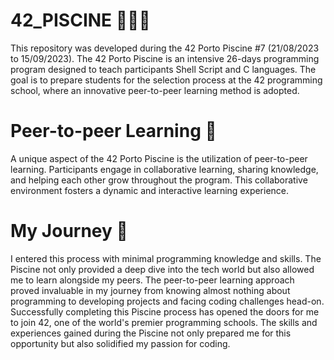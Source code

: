 # 42_PISCINE 🏊🏻‍♂️
This repository was developed during the 42 Porto Piscine #7 (21/08/2023 to 15/09/2023). The 42 Porto Piscine is an intensive 26-days programming program designed to teach participants Shell Script and C languages. The goal is to prepare students for the selection process at the 42 programming school, where an innovative peer-to-peer learning method is adopted.

# Peer-to-peer Learning 🤝
A unique aspect of the 42 Porto Piscine is the utilization of peer-to-peer learning. Participants engage in collaborative learning, sharing knowledge, and helping each other grow throughout the program. This collaborative environment fosters a dynamic and interactive learning experience.

# My Journey 🚀
I entered this process with minimal programming knowledge and skills. The Piscine not only provided a deep dive into the tech world but also allowed me to learn alongside my peers. The peer-to-peer learning approach proved invaluable in my journey from knowing almost nothing about programming to developing projects and facing coding challenges head-on.
Successfully completing this Piscine process has opened the doors for me to join 42, one of the world's premier programming schools. The skills and experiences gained during the Piscine not only prepared me for this opportunity but also solidified my passion for coding.
